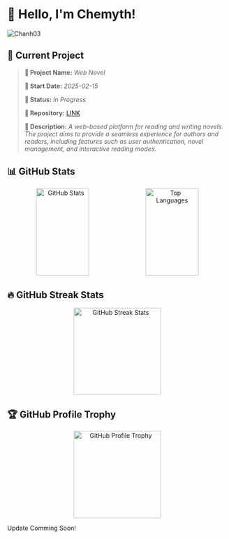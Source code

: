 # 👋 Hello, I'm Chemyth!
<p align="left"> <img src="https://komarev.com/ghpvc/?username=Chanh03&label=Profile%20views&color=c111e4&style=flat-square" alt="Chanh03" /> </p>

## 📌 Current Project

> **🚀 Project Name:** *Web Novel*
>
> **📅 Start Date:** *2025-02-15*
>
> **📌 Status:** *In Progress*
>
> **📂 Repository:** [LINK](https://github.com/Chanh03/web-novel)
>
> **📖 Description:** *A web-based platform for reading and writing novels. The project aims to provide a seamless experience for authors and readers, including features such as user authentication, novel management, and interactive reading modes.*

## 📊 GitHub Stats
<div align="center">
  <img src="https://github-readme-stats.vercel.app/api?username=Chanh03&show_icons=true&theme=dracula" alt="GitHub Stats" width="49%" height="200px"/>
  <img src="https://github-readme-stats.vercel.app/api/top-langs/?username=Chanh03&layout=compact&theme=dracula" alt="Top Languages" width="49%" height="200px"/>
</div>

## 🔥 GitHub Streak Stats
<div align="center">
  <img src="https://streak-stats.demolab.com/?user=Chanh03&theme=dracula&date_format=j%20M%5B%20Y%5D" alt="GitHub Streak Stats" height="200px"/>
</div>

## 🏆 GitHub Profile Trophy
<div align="center">
  <img src="https://github-profile-trophy.vercel.app/?username=Chanh03&theme=dracula" alt="GitHub Profile Trophy" height="200px"/>
</div>

<div class="patch-note">
  <p>Update Comming Soon!</p>
</div>
